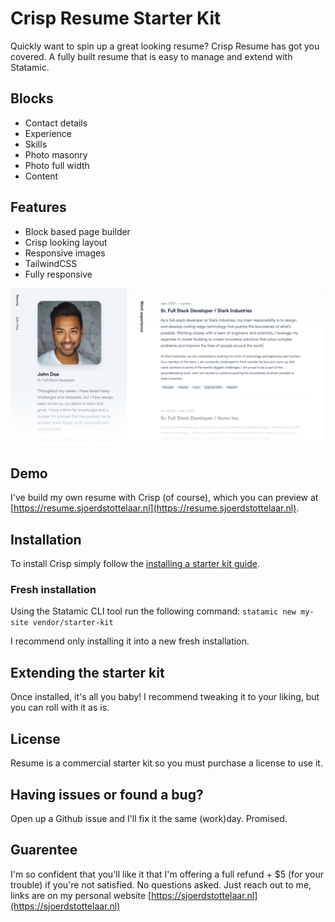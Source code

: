 # Crisp Resume Starter Kit

Quickly want to spin up a great looking resume? Crisp Resume has got you covered. A fully built resume that is easy to manage and extend with Statamic.

## Blocks

- Contact details
- Experience
- Skills
- Photo masonry
- Photo full width
- Content

## Features

- Block based page builder
- Crisp looking layout
- Responsive images
- TailwindCSS
- Fully responsive

![Crisp Resume Screenshot](./docs/crisp-resume-screenshot-fade.png)

## Demo

I've build my own resume with Crisp (of course), which you can preview at [https://resume.sjoerdstottelaar.nl](https://resume.sjoerdstottelaar.nl).

## Installation

To install Crisp simply follow the [installing a starter kit guide](https://statamic.dev/starter-kits/installing-a-starter-kit]).

### Fresh installation

Using the Statamic CLI tool run the following command:
`statamic new my-site vendor/starter-kit`

I recommend only installing it into a new fresh installation.

## Extending the starter kit

Once installed, it's all you baby! I recommend tweaking it to your liking, but you can roll with it as is.

## License

Resume is a commercial starter kit so you must purchase a license to use it.

## Having issues or found a bug?

Open up a Github issue and I'll fix it the same (work)day. Promised.

## Guarentee

I'm so confident that you'll like it that I'm offering a full refund + $5 (for your trouble) if you're not satisfied. No questions asked. Just reach out to me, links are on my personal website [https://sjoerdstottelaar.nl](https://sjoerdstottelaar.nl)

